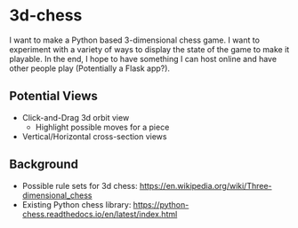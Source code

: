 # 3d-chess

I want to make a Python based 3-dimensional chess game. I want to experiment with a variety of ways to display the state of the game to make it playable. In the end, I hope to have something I can host online and have other people play (Potentially a Flask app?).

## Potential Views
- Click-and-Drag 3d orbit view
  - Highlight possible moves for a piece
- Vertical/Horizontal cross-section views

## Background

- Possible rule sets for 3d chess: https://en.wikipedia.org/wiki/Three-dimensional_chess
- Existing Python chess library: https://python-chess.readthedocs.io/en/latest/index.html
